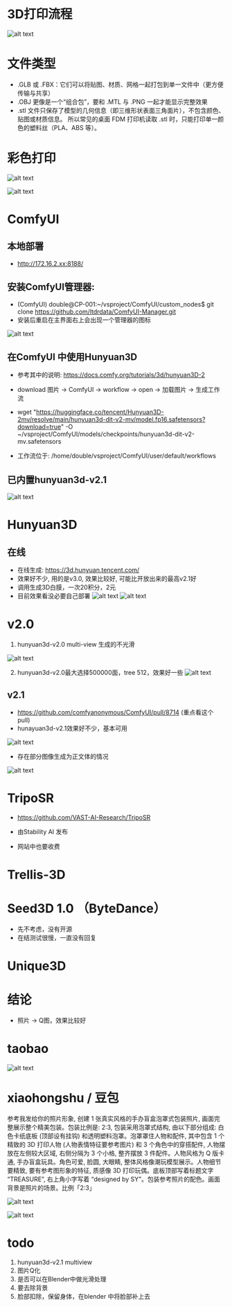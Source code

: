 
# 3D打印流程
![alt text](image.png)

# 文件类型

- .GLB 或 .FBX：它们可以将贴图、材质、网格一起打包到单一文件中（更方便传输与共享）
- .OBJ 更像是一个“组合包”，要和 .MTL 与 .PNG 一起才能显示完整效果
- .stl 文件只保存了模型的几何信息（即三维形状表面三角面片），不包含颜色、贴图或材质信息。 所以常见的桌面 FDM 打印机读取 .stl 时，只能打印单一颜色的塑料丝（PLA、ABS 等）。

# 彩色打印

![alt text](image-1.png)

![alt text](image-3.png)


# ComfyUI

## 本地部署

- http://172.16.2.xx:8188/

## 安装ComfyUI管理器: 
- (ComfyUI) double@CP-001:~/vsproject/ComfyUI/custom_nodes$ git clone https://github.com/ltdrdata/ComfyUI-Manager.git
- 安装后重启在主界面右上会出现一个管理器的图标
  
![alt text](image-10.png)


## 在ComfyUI 中使用Hunyuan3D

- 参考其中的说明: https://docs.comfy.org/tutorials/3d/hunyuan3D-2
- download 图片 -> ComfyUI -> workflow -> open -> 加载图片 -> 生成工作流
- wget "https://huggingface.co/tencent/Hunyuan3D-2mv/resolve/main/hunyuan3d-dit-v2-mv/model.fp16.safetensors?download=true" -O ~/vsproject/ComfyUI/models/checkpoints/hunyuan3d-dit-v2-mv.safetensors  

- 工作流位于: /home/double/vsproject/ComfyUI/user/default/workflows

## 已内置hunyuan3d-v2.1

![alt text](d2732081-f30c-4b66-8c92-7af508dca65e.png)


# Hunyuan3D

## 在线
- 在线生成: https://3d.hunyuan.tencent.com/
- 效果好不少, 用的是v3.0, 效果比较好, 可能比开放出来的最高v2.1好
- 调用生成3D白膜，一次20积分，2元
- 目前效果看没必要自己部署
![alt text](image-6.png)
![alt text](image-5.png)

# v2.0
1. hunyuan3d-v2.0 multi-view 生成的不光滑

![alt text](image-4.png)

2. hunyuan3d-v2.0最大选择500000面，tree 512，效果好一些
![alt text](image-7.png)


## v2.1

- https://github.com/comfyanonymous/ComfyUI/pull/8714 (重点看这个pull)
- hunayuan3d-v2.1效果好不少，基本可用

![alt text](image-8.png)

- 存在部分图像生成为正文体的情况

![alt text](image-9.png)



# TripoSR

- https://github.com/VAST-AI-Research/TripoSR

- 由Stability AI 发布
- 网站中也要收费

# Trellis-3D

# Seed3D 1.0 （ByteDance）

- 先不考虑，没有开源
- 在结测试很慢，一直没有回复



# Unique3D

# 结论
- 照片 -> Q图，效果比较好

# taobao

![alt text](image-11.png)

# xiaohongshu / 豆包

参考我发给你的照片形象, 创建 1 张真实风格的手办盲盒泡罩式包装照片, 画面完整展示整个精美包装。包装比例是: 2:3, 包装采用泡罩式结构, 由以下部分组成: 白色卡纸底板 (顶部设有挂钩) 和透明塑料泡罩。泡罩罩住人物和配件, 其中包含 1 个精致的 3D 打印人物 (人物表情特征要参考图片) 和 3 个角色中的穿搭配件, 人物摆放在左侧较大区域, 右侧分隔为 3 个小格, 整齐摆放 3 件配件。人物风格为 Q 版卡通, 手办盲盒玩具。角色可爱, 脸圆, 大眼睛, 整体风格像潮玩模型展示。人物细节要精致, 要有参考图形象的特征, 质感像 3D 打印玩偶。底板顶部写着标题文字 “TREASURE”, 右上角小字写着 “designed by SY”。包装参考照片的配色。画面背景是照片的场景。比例「2:3」

![alt text](image-12.png)

![alt text](image-13.png)

# todo

1. hunyuan3d-v2.1 multiview
2. 图片Q化
3. 是否可以在Blender中做光滑处理
4. 要去除背景
5. 脸部扣除，保留身体，在blender 中将脸部补上去

